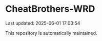 # CheatBrothers-WRD

Last updated: 2025-06-01 17:03:54

This repository is automatically maintained.
